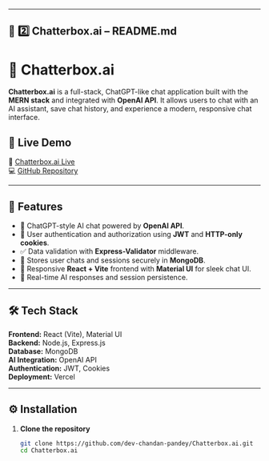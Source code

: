 
---

## 💬 **2️⃣ Chatterbox.ai – README.md**


# 💬 Chatterbox.ai

**Chatterbox.ai** is a full-stack, ChatGPT-like chat application built with the **MERN stack** and integrated with **OpenAI API**. It allows users to chat with an AI assistant, save chat history, and experience a modern, responsive chat interface.

## 🚀 Live Demo
🔗 [Chatterbox.ai Live](https://chatterbox-ai-tidm.vercel.app/)  
💻 [GitHub Repository](https://github.com/dev-chandan-pandey/Chatterbox.ai)

---

## 🧩 Features
- 🤖 ChatGPT-style AI chat powered by **OpenAI API**.
- 🔐 User authentication and authorization using **JWT** and **HTTP-only cookies**.
- ✅ Data validation with **Express-Validator** middleware.
- 💾 Stores user chats and sessions securely in **MongoDB**.
- 💬 Responsive **React + Vite** frontend with **Material UI** for sleek chat UI.
- 🧠 Real-time AI responses and session persistence.

---

## 🛠️ Tech Stack
**Frontend:** React (Vite), Material UI  
**Backend:** Node.js, Express.js  
**Database:** MongoDB  
**AI Integration:** OpenAI API  
**Authentication:** JWT, Cookies  
**Deployment:** Vercel  

---

## ⚙️ Installation

1. **Clone the repository**
   ```bash
   git clone https://github.com/dev-chandan-pandey/Chatterbox.ai.git
   cd Chatterbox.ai
```

